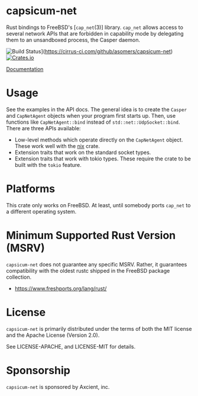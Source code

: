 # capsicum-net

Rust bindings to FreeBSD's [`cap_net`(3)] library.  `cap_net` allows access to
several network APIs that are forbidden in capability mode by delegating them to
an unsandboxed process, the Casper daemon.

![Build Status](https://api.cirrus-ci.com/github/asomers/capsicum-net.svg)](https://cirrus-ci.com/github/asomers/capsicum-net)
[![Crates.io](https://img.shields.io/crates/v/capsicum-net.svg)](https://crates.io/crates/capsicum-net)

[Documentation](https://docs.rs/crate/tokio-file)

[cap_net(3)]: https://man.freebsd.org/cgi/man.cgi?query=cap_net

# Usage

See the examples in the API docs.  The general idea is to create the `Casper`
and `CapNetAgent` objects when your program first starts up.  Then, use
functions like `CapNetAgent::bind` instead of `std::net::UdpSocket::bind`.
There are three APIs available:

* Low-level methods which operate directly on the `CapNetAgent` object.  These
  work well with the [nix](https://docs.rs/nix/0.27.1/nix/) crate.
* Extension traits that work on the standard socket types.
* Extension traits that work with tokio types.  These require the crate to be
  built with the `tokio` feature.

# Platforms

This crate only works on FreeBSD.  At least, until somebody ports `cap_net` to a
different operating system.

# Minimum Supported Rust Version (MSRV)

`capsicum-net` does not guarantee any specific MSRV.  Rather, it guarantees
compatibility with the oldest rustc shipped in the FreeBSD package collection.

* https://www.freshports.org/lang/rust/

# License

`capsicum-net` is primarily distributed under the terms of both the MIT license
and the Apache License (Version 2.0).

See LICENSE-APACHE, and LICENSE-MIT for details.

# Sponsorship

`capsicum-net` is sponsored by Axcient, inc.
